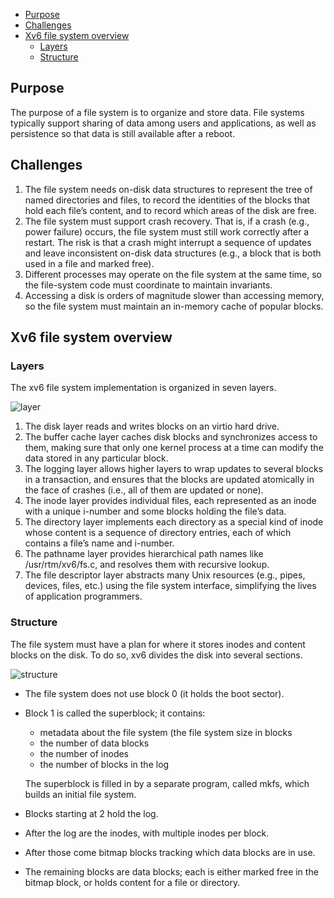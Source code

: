 - [Purpose](#purpose)
- [Challenges](#challenges)
- [Xv6 file system overview](#xv6-file-system-overview)
  - [Layers](#layers)
  - [Structure](#structure)

## Purpose

The purpose of a file system is to organize and store data. File systems typically support sharing of data among users and applications, as well as persistence so that data is still available after a reboot.

## Challenges

1. The file system needs on-disk data structures to represent the tree of named directories and files, to record the identities of the blocks that hold each file’s content, and to record which areas of the disk are free. 
2. The file system must support crash recovery. That is, if a crash (e.g., power failure) occurs, the file system must still work correctly after a restart. The risk is that a crash might interrupt a sequence of updates and leave inconsistent on-disk data structures (e.g., a block that is both used in a file and marked free). 
3. Different processes may operate on the file system at the same time, so the file-system code must coordinate to maintain invariants. 
4. Accessing a disk is orders of magnitude slower than accessing memory, so the file system must maintain an in-memory cache of popular blocks.

## Xv6 file system overview

### Layers

The xv6 file system implementation is organized in seven layers.

![layer](C:\Users\CCC\Desktop\xv6\notes-of-6.S081\pic\layers_of_file_system.png)

1. The disk layer reads and writes blocks on an virtio hard drive. 
2. The buffer cache layer caches disk blocks and synchronizes access to them, making sure that only one kernel process at a time can modify the data stored in any particular block. 
3. The logging layer allows higher layers to wrap updates to several blocks in a transaction, and ensures that the blocks are updated atomically in the face of crashes (i.e., all of them are updated or none).
4. The inode layer provides individual files, each represented as an inode with a unique i-number and some blocks holding the file’s data. 
5. The directory layer implements each directory as a special kind of inode whose content is a sequence of directory entries, each of which contains a file’s name and i-number. 
6. The pathname layer provides hierarchical path names like /usr/rtm/xv6/fs.c, and resolves them with recursive lookup. 
7. The file descriptor layer abstracts many Unix resources (e.g., pipes, devices, files, etc.) using the file system interface, simplifying the lives of application programmers.

### Structure

The file system must have a plan for where it stores inodes and content blocks on the disk. To do so, xv6 divides the disk into several sections.

![structure](C:\Users\CCC\Desktop\xv6\notes-of-6.S081\pic\structure_of_file_system.png)

- The file system does not use block 0 (it holds the boot sector). 

- Block 1 is called the superblock; it contains:

  - metadata about the file system (the file system size in blocks
  - the number of data blocks
  - the number of inodes
  - the number of blocks in the log

  The superblock is filled in by a separate program, called mkfs, which builds an initial file system.

- Blocks starting at 2 hold the log. 

- After the log are the inodes, with multiple inodes per block. 

- After those come bitmap blocks tracking which data blocks are in use. 

- The remaining blocks are data blocks; each is either marked free in the bitmap block, or holds content for a file or directory. 